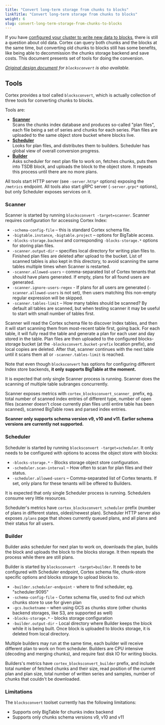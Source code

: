 ```yaml
---
title: "Convert long-term storage from chunks to blocks"
linkTitle: "Convert long-term storage from chunks to blocks"
weight: 6
slug: convert-long-term-storage-from-chunks-to-blocks
---
```


If you have [configured your cluster to write new data to blocks](./migrate-from-chunks-to-blocks.md), there is still a question about old data.
Cortex can query both chunks and the blocks at the same time, but converting old chunks to blocks still has some benefits, like being able to decommission the chunks storage backend and save costs.
This document presents set of tools for doing the conversion.

_[Original design document](https://docs.google.com/document/d/1VI0cgaJmHD0pcrRb3UV04f8szXXGmFKQyqUJnFOcf6Q/edit?usp=sharing) for `blocksconvert` is also available._

## Tools

Cortex provides a tool called `blocksconvert`, which is actually collection of three tools for converting chunks to blocks.

Tools are:

- [**Scanner**](#scanner)<br />
  Scans the chunks index database and produces so-called "plan files", each file being a set of series and chunks for each series. Plan files are uploaded to the same object store bucket where blocks live.
- [**Scheduler**](#scheduler)<br />
  Looks for plan files, and distributes them to builders. Scheduler has global view of overall conversion progress.
- [**Builder**](#builder)<br />
  Asks scheduler for next plan file to work on, fetches chunks, puts them into TSDB block, and uploads the block to the object store. It repeats this process until there are no more plans.

All tools start HTTP server (see `-server.http*` options) exposing the `/metrics` endpoint.
All tools also start gRPC server (`-server.grpc*` options), but only Scheduler exposes services on it.

### Scanner

Scanner is started by running `blocksconvert -target=scanner`. Scanner requires configuration for accessing Cortex Index:

- `-schema-config-file` – this is standard Cortex schema file.
- `-bigtable.instance`, `-bigtable.project` – options for BigTable access.
- `-blocks-storage.backend` and corresponding `-blocks-storage.*` options for storing plan files.
- `-scanner.output-dir` – specifies local directory for writing plan files to. Finished plan files are deleted after upload to the bucket. List of scanned tables is also kept in this directory, to avoid scanning the same tables multiple times when Scanner is restarted.
- `-scanner.allowed-users` – comma-separated list of Cortex tenants that should have plans generated. If empty, plans for all found users are generated.
- `-scanner.ignore-users-regex` - If plans for all users are generated (`-scanner.allowed-users` is not set), then users matching this non-empty regular expression will be skipped.
- `-scanner.tables-limit` – How many tables should be scanned? By default all tables are scanned, but when testing scanner it may be useful to start with small number of tables first.

Scanner will read the Cortex schema file to discover Index tables, and then it will start scanning them from most-recent table first, going back.
For each table, it will fully read the table and generate a plan for each user and day stored in the table.
Plan files are then uploaded to the configured blocks-storage bucket (at the `-blocksconvert.bucket-prefix` location prefix), and local copies are deleted.
After that, scanner continues with the next table until it scans them all or `-scanner.tables-limit` is reached.

Note that even though `blocksconvert` has options for configuring different Index store backends, **it only supports BigTable at the moment.**

It is expected that only single Scanner process is running.
Scanner does the scanning of multiple table subranges concurrently.

Scanner exposes metrics with `cortex_blocksconvert_scanner_` prefix, eg. total number of scanned index entries of different type, number of open files (scanner doesn't close currently plan files until entire table has been scanned), scanned BigTable rows and parsed index entries.

**Scanner only supports schema version v9, v10 and v11. Earlier schema versions are currently not supported.**

### Scheduler

Scheduler is started by running `blocksconvert -target=scheduler`. It only needs to be configured with options to access the object store with blocks:

- `-blocks-storage.*` - Blocks storage object store configuration.
- `-scheduler.scan-interval` – How often to scan for plan files and their status.
- `-scheduler.allowed-users` – Comma-separated list of Cortex tenants. If set, only plans for these tenants will be offered to Builders.

It is expected that only single Scheduler process is running. Schedulers consume very little resources.

Scheduler's metrics have `cortex_blocksconvert_scheduler` prefix (number of plans in different states, oldest/newest plan).
Scheduler HTTP server also exposes  `/plans` page that shows currently queued plans, and all plans and their status for all users.

### Builder

Builder asks scheduler for next plan to work on, downloads the plan, builds the block and uploads the block to the blocks storage. It then repeats the process while there are still plans.

Builder is started by `blocksconvert -target=builder`. It needs to be configured with Scheduler endpoint, Cortex schema file, chunk-store specific options and blocks storage to upload blocks to.

- `-builder.scheduler-endpoint` - where to find scheduler, eg. "scheduler:9095"
- `-schema-config-file` - Cortex schema file, used to find out which chunks store to use for given plan
- `-gcs.bucketname` – when using GCS as chunks store (other chunks backend storages, like S3, are supported as well)
- `-blocks-storage.*` - blocks storage configuration
- `-builder.output-dir` - Local directory where Builder keeps the block while it is being built. Once block is uploaded to blocks storage, it is deleted from local directory.

Multiple builders may run at the same time, each builder will receive different plan to work on from scheduler.
Builders are CPU intensive (decoding and merging chunks), and require fast disk IO for writing blocks.

Builders's metrics have `cortex_blocksconvert_builder` prefix, and include total number of fetched chunks and their size, read position of the current plan and plan size, total number of written series and samples, number of chunks that couldn't be downloaded.

### Limitations

The `blocksconvert` toolset currently has the following limitations:

- Supports only BigTable for chunks index backend
- Supports only chunks schema versions v9, v10 and v11
